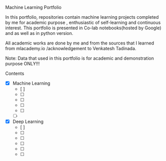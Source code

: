 Machine Learning Portfolio


In this portfolio, repositories contain machine learning projects completed by me for academic purpose , 
enthusiastic of self-learning and continuous interest. 
This portfolio is presented in Co-lab notebooks(hosted by Google) and as well as in python version.

All academic works are done by me and from the sources that I learned from mlacademy.io /acknowledgement 
to Venkatesh Tadinada.

Note: Data that used in this portfolio is for academic and demonstration purpose ONLY!!! 

Contents
- [x] Machine Learning  
    - [ ]  
    - [ ]  
    - [ ]  
    - [ ]  
    - [ ]  
    - [ ]     
- [x] Deep Learning 
    - [ ]  
    - [ ]  
    - [ ]  
    - [ ] 
    - [ ]  
    - [ ] 

